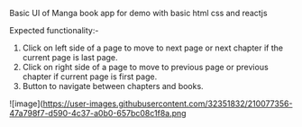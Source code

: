 Basic UI of Manga book app for demo with basic html css and reactjs

Expected functionality:-
1. Click on left side of a page to move to next page or next chapter if the current page is last page.
2. Click on right side of a page to move to previous page or previous chapter if current page is first page.
3. Button to navigate between chapters and books.

![image](https://user-images.githubusercontent.com/32351832/210077356-47a798f7-d590-4c37-a0b0-657bc08c1f8a.png
